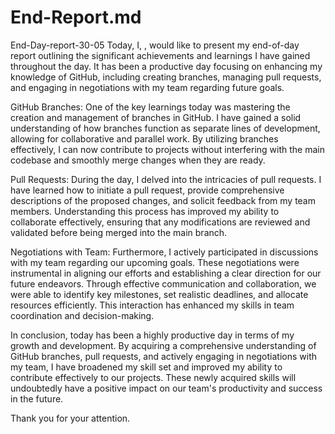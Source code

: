 # End-Report.md
End-Day-report-30-05
Today, I, , would like to present my end-of-day report outlining the significant achievements and learnings I have gained throughout the day. It has been a productive day focusing on enhancing my knowledge of GitHub, including creating branches, managing pull requests, and engaging in negotiations with my team regarding future goals.

GitHub Branches: One of the key learnings today was mastering the creation and management of branches in GitHub. I have gained a solid understanding of how branches function as separate lines of development, allowing for collaborative and parallel work. By utilizing branches effectively, I can now contribute to projects without interfering with the main codebase and smoothly merge changes when they are ready.

Pull Requests: During the day, I delved into the intricacies of pull requests. I have learned how to initiate a pull request, provide comprehensive descriptions of the proposed changes, and solicit feedback from my team members. Understanding this process has improved my ability to collaborate effectively, ensuring that any modifications are reviewed and validated before being merged into the main branch.

Negotiations with Team: Furthermore, I actively participated in discussions with my team regarding our upcoming goals. These negotiations were instrumental in aligning our efforts and establishing a clear direction for our future endeavors. Through effective communication and collaboration, we were able to identify key milestones, set realistic deadlines, and allocate resources efficiently. This interaction has enhanced my skills in team coordination and decision-making.

In conclusion, today has been a highly productive day in terms of my growth and development. By acquiring a comprehensive understanding of GitHub branches, pull requests, and actively engaging in negotiations with my team, I have broadened my skill set and improved my ability to contribute effectively to our projects. These newly acquired skills will undoubtedly have a positive impact on our team's productivity and success in the future.

Thank you for your attention.
